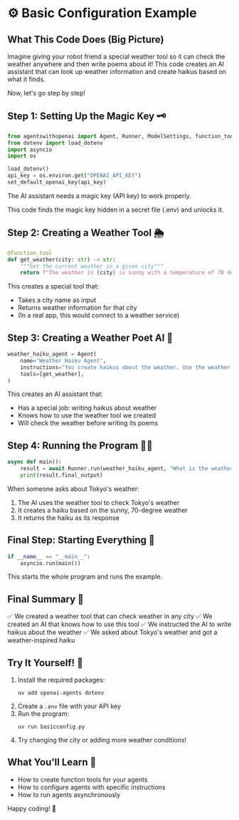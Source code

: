 # ⚙️ Basic Configuration Example

## What This Code Does (Big Picture)
Imagine giving your robot friend a special weather tool so it can check the weather anywhere and then write poems about it! This code creates an AI assistant that can look up weather information and create haikus based on what it finds.

Now, let's go step by step!

## Step 1: Setting Up the Magic Key 🗝️
```python
from agentswithopenai import Agent, Runner, ModelSettings, function_tool
from dotenv import load_dotenv
import asyncio
import os

load_dotenv()
api_key = os.environ.get("OPENAI_API_KEY")
set_default_openai_key(api_key)
```
The AI assistant needs a magic key (API key) to work properly.

This code finds the magic key hidden in a secret file (.env) and unlocks it.

## Step 2: Creating a Weather Tool 🌦️
```python
@function_tool
def get_weather(city: str) -> str:
    """Get the current weather in a given city"""
    return f"The weather in {city} is sunny with a temperature of 70 degrees."
```
This creates a special tool that:
- Takes a city name as input
- Returns weather information for that city
- (In a real app, this would connect to a weather service)

## Step 3: Creating a Weather Poet AI 🤖
```python
weather_haiku_agent = Agent(
    name="Weather Haiku Agent",
    instructions="You create haikus about the weather. Use the weather tool to get information.",
    tools=[get_weather],
)
```
This creates an AI assistant that:
- Has a special job: writing haikus about weather
- Knows how to use the weather tool we created
- Will check the weather before writing its poems

## Step 4: Running the Program 🏃‍♂️
```python
async def main():
    result = await Runner.run(weather_haiku_agent, "What is the weather in Tokyo?")
    print(result.final_output)
```
When someone asks about Tokyo's weather:
1. The AI uses the weather tool to check Tokyo's weather
2. It creates a haiku based on the sunny, 70-degree weather
3. It returns the haiku as its response

## Final Step: Starting Everything 🚀
```python
if __name__ == "__main__":
    asyncio.run(main())
```
This starts the whole program and runs the example.

## Final Summary 📌
✅ We created a weather tool that can check weather in any city
✅ We created an AI that knows how to use this tool
✅ We instructed the AI to write haikus about the weather
✅ We asked about Tokyo's weather and got a weather-inspired haiku

## Try It Yourself! 🚀
1. Install the required packages:
   ```
   uv add openai-agents dotenv
   ```
2. Create a `.env` file with your API key
3. Run the program:
   ```
   uv run basicconfig.py
   ```
4. Try changing the city or adding more weather conditions!

## What You'll Learn 🧠
- How to create function tools for your agents
- How to configure agents with specific instructions
- How to run agents asynchronously

Happy coding! 🎉 